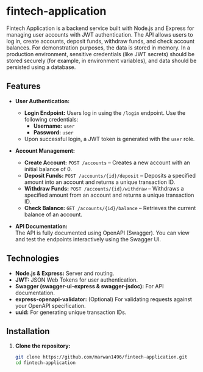 # fintech-application

Fintech Application is a backend service built with Node.js and Express for managing user accounts with JWT authentication. The API allows users to log in, create accounts, deposit funds, withdraw funds, and check account balances. For demonstration purposes, the data is stored in memory. In a production environment, sensitive credentials (like JWT secrets) should be stored securely (for example, in environment variables), and data should be persisted using a database.

## Features

- **User Authentication:**
  - **Login Endpoint:** Users log in using the `/login` endpoint. Use the following credentials:
    - **Username:** `user`
    - **Password:** `user`
  - Upon successful login, a JWT token is generated with the `user` role.

- **Account Management:**
  - **Create Account:** `POST /accounts` – Creates a new account with an initial balance of 0.
  - **Deposit Funds:** `POST /accounts/{id}/deposit` – Deposits a specified amount into an account and returns a unique transaction ID.
  - **Withdraw Funds:** `POST /accounts/{id}/withdraw` – Withdraws a specified amount from an account and returns a unique transaction ID.
  - **Check Balance:** `GET /accounts/{id}/balance` – Retrieves the current balance of an account.

- **API Documentation:**  
  The API is fully documented using OpenAPI (Swagger). You can view and test the endpoints interactively using the Swagger UI.

## Technologies

- **Node.js & Express:** Server and routing.
- **JWT:** JSON Web Tokens for user authentication.
- **Swagger (swagger-ui-express & swagger-jsdoc):** For API documentation.
- **express-openapi-validator:** (Optional) For validating requests against your OpenAPI specification.
- **uuid:** For generating unique transaction IDs.

## Installation

1. **Clone the repository:**

   ```bash
   git clone https://github.com/marwan1496/fintech-application.git
   cd fintech-application
